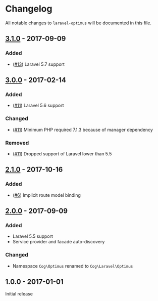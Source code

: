 # Changelog

All notable changes to `laravel-optimus` will be documented in this file.

## [3.1.0] - 2017-09-09

### Added

- ([#13](https://github.com/cybercog/laravel-optimus/pull/13)) Laravel 5.7 support

## [3.0.0] - 2017-02-14

### Added

- ([#11](https://github.com/cybercog/laravel-optimus/pull/11)) Laravel 5.6 support

### Changed

- ([#11](https://github.com/cybercog/laravel-optimus/pull/11)) Minimum PHP required 7.1.3 because of manager dependency

### Removed

- ([#11](https://github.com/cybercog/laravel-optimus/pull/11)) Dropped support of Laravel lower than 5.5

## [2.1.0] - 2017-10-16

### Added

- ([#6](https://github.com/cybercog/laravel-optimus/pull/6)) Implicit route model binding

## [2.0.0] - 2017-09-09

### Added

- Laravel 5.5 support
- Service provider and facade auto-discovery

### Changed

- Namespace `Cog\Optimus` renamed to `Cog\Laravel\Optimus`

## 1.0.0 - 2017-01-01

Initial release

[3.1.0]: https://github.com/cybercog/laravel-optimus/compare/3.0.0...3.1.0
[3.0.0]: https://github.com/cybercog/laravel-optimus/compare/2.1.0...3.0.0
[2.1.0]: https://github.com/cybercog/laravel-optimus/compare/2.0.0...2.1.0
[2.0.0]: https://github.com/cybercog/laravel-optimus/compare/1.0.0...2.0.0
